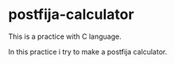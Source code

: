 # postfija-calculator
This is a practice with C language.

In this practice i try to make a postfija calculator.
